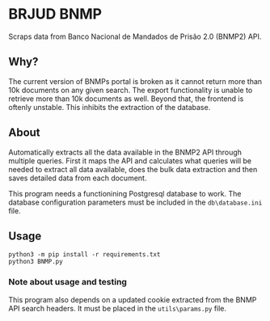 # BRJUD BNMP

Scraps data from Banco Nacional de Mandados de Prisão 2.0 (BNMP2) API.

## Why?
The current version of BNMPs portal is broken as it cannot return more than 10k documents on any given search. The export functionality is unable to retrieve more than 10k documents as well. Beyond that, the frontend is oftenly unstable. This inhibits the extraction of the database.

## About
Automatically extracts all the data available in the BNMP2 API through multiple queries. First it maps the API and calculates what queries will be needed to extract all data available, does the bulk data extraction and then saves detailed data from each document.

This program needs a functionining Postgresql database to work. The database configuration parameters must be included in the `db\database.ini` file.

## Usage
```
python3 -m pip install -r requirements.txt
python3 BNMP.py
```

### Note about usage and testing
This program also depends on a updated cookie extracted from the BNMP API search headers. It must be placed in the `utils\params.py` file.